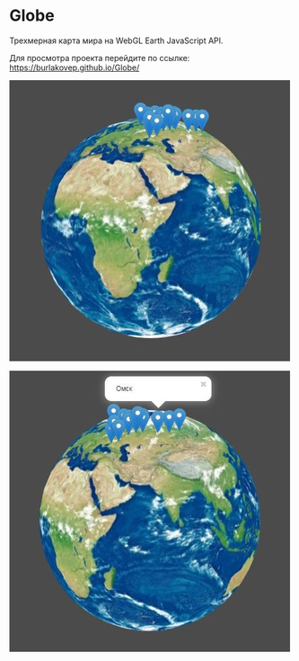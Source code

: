 # Globe

Трехмерная карта мира на WebGL Earth JavaScript API.

Для просмотра проекта перейдите по ссылке: https://burlakovep.github.io/Globe/

![alt text](screenshots/image1.jpg)

![alt text](screenshots/image2.jpg)
